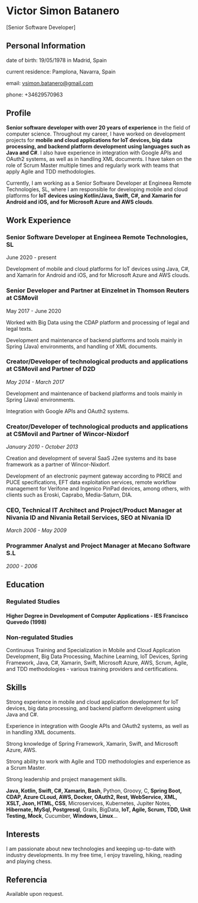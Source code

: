 # Victor Simon Batanero 
[Senior Software Developer]

## Personal Information

date of birth: 19/05/1978 in Madrid, Spain

current residence: Pamplona, Navarra, Spain

email: vsimon.batanero@gmail.com

phone: +34629570963

## Profile

**Senior software developer with over 20 years of experience** in the field of computer science. Throughout my career, I have worked on development projects for **mobile and cloud applications for IoT devices, big data processing, and backend platform development using languages such as Java and C#**. I also have experience in integration with Google APIs and OAuth2 systems, as well as in handling XML documents. I have taken on the role of Scrum Master multiple times and regularly work with teams that apply Agile and TDD methodologies.

Currently, I am working as a Senior Software Developer at Engineea Remote Technologies, SL, where I am responsible for developing mobile and cloud platforms for **IoT devices using Kotlin/Java, Swift, C#, and Xamarin for Android and iOS, and for Microsoft Azure and AWS clouds**.

## Work Experience

### Senior Software Developer at Engineea Remote Technologies, SL
June 2020 - present

Development of mobile and cloud platforms for IoT devices using Java, C#, and Xamarin for Android and iOS, and for Microsoft Azure and AWS clouds.

### Senior Developer and Partner at Einzelnet in Thomson Reuters at CSMovil
May 2017 - June 2020

Worked with Big Data using the CDAP platform and processing of legal and legal texts.

Development and maintenance of backend platforms and tools mainly in Spring (Java) environments, and handling of XML documents.

### Creator/Developer of technological products and applications at CSMovil and Partner of D2D
*May 2014 - March 2017*

Development and maintenance of backend platforms and tools mainly in Spring (Java) environments.

Integration with Google APIs and OAuth2 systems.

### Creator/Developer of technological products and applications at CSMovil and Partner of Wincor-Nixdorf
*January 2010 - October 2013*

Creation and development of several SaaS J2ee systems and its base framework as a partner of Wincor-Nixdorf.

Development of an electronic payment gateway according to PRICE and PUCE specifications, EFT data exploitation services, remote workflow management for Verifone and Ingenico PinPad devices, among others, with clients such as Eroski, Caprabo, Media-Saturn, DIA.

### CEO, Technical IT Architect and Project/Product Manager at Nivania ID and Nivania Retail Services, SEO at Nivania ID
*March 2006 - May 2009*

### Programmer Analyst and Project Manager at Mecano Software S.L
*2000 - 2006*

## Education

### Regulated Studies
#### Higher Degree in Development of Computer Applications - IES Francisco Quevedo (1998)

### Non-regulated Studies
Continuous Training and Specialization in Mobile and Cloud Application Development, Big Data Processing, Machine Learning, IoT Devices, Spring Framework, Java, C#, Xamarin, Swift, Microsoft Azure, AWS, Scrum, Agile, and TDD methodologies - various training providers and certifications.

## Skills

Strong experience in mobile and cloud application development for IoT devices, big data processing, and backend platform development using Java and C#.

Experience in integration with Google APIs and OAuth2 systems, as well as in handling XML documents.

Strong knowledge of Spring Framework, Xamarin, Swift, and Microsoft Azure, AWS.

Strong ability to work with Agile and TDD methodologies and experience as a Scrum Master.

Strong leadership and project management skills.

**Java, Kotlin, Swift, C#, Xamarin, Bash**, Python, Groovy, C, **Spring Boot, CDAP, Azure CLoud, AWS, Docker, OAuth2, Rest, WebService, XML, XSLT, Json, HTML, CSS**, Microservices, Kubernetes, Jupiter Notes, **Hibernate, MySql, Postgresql**, Grails, BigData, **IoT, Agile, Scrum, TDD, Unit Testing, Mock**, Cucumber, **Windows, Linux**...

## Interests

I am passionate about new technologies and keeping up-to-date with industry developments. In my free time, I enjoy traveling, hiking, reading and playing chess.

## Referencia

Available upon request.